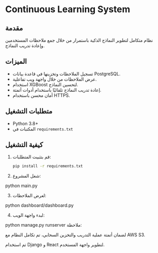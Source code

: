 # Continuous Learning System

## مقدمة  
نظام متكامل لتطوير النماذج الذكية باستمرار من خلال جمع ملاحظات المستخدمين وإعادة تدريب النماذج.

## الميزات  
- تسجيل الملاحظات وتخزينها في قاعدة بيانات PostgreSQL.
- عرض الملاحظات من خلال واجهة ويب تفاعلية.
- استخدام XGBoost لتحسين النماذج.
- إعادة تدريب النماذج تلقائيًا باستخدام أدوات أتمتة.
- أمان محسن باستخدام HTTPS.

## متطلبات التشغيل  
- Python 3.8+
- المكتبات في `requirements.txt`

## كيفية التشغيل  
1. قم بتثبيت المتطلبات:
   ```bash
   pip install -r requirements.txt
2. شغل المشروع:

python main.py


3. لعرض الملاحظات:

python dashboard/dashboard.py


4. لبدء واجهة الويب:

python manage.py runserver
ملاحظة:

لضمان أتمتة عملية التدريب والتخزين السحابي، تم تكامل النظام مع AWS S3.

تم استخدام Django و React لتطوير واجهة المستخدم.


